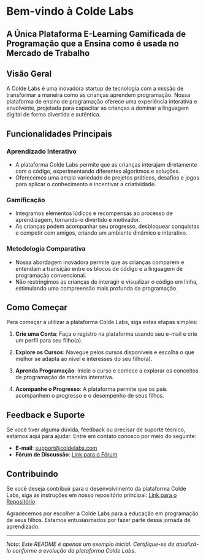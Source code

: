 # Bem-vindo à Colde Labs
## A Única Plataforma E-Learning Gamificada de Programação que a Ensina como é usada no Mercado de Trabalho

## Visão Geral

A Colde Labs é uma inovadora startup de tecnologia com a missão de transformar a maneira como as crianças aprendem programação. Nossa plataforma de ensino de programação oferece uma experiência interativa e envolvente, projetada para capacitar as crianças a dominar a linguagem digital de forma divertida e autêntica.

## Funcionalidades Principais

### Aprendizado Interativo

- A plataforma Colde Labs permite que as crianças interajam diretamente com o código, experimentando diferentes algoritmos e soluções.
- Oferecemos uma ampla variedade de projetos práticos, desafios e jogos para aplicar o conhecimento e incentivar a criatividade.

### Gamificação

- Integramos elementos lúdicos e recompensas ao processo de aprendizagem, tornando-o divertido e motivador.
- As crianças podem acompanhar seu progresso, desbloquear conquistas e competir com amigos, criando um ambiente dinâmico e interativo.

### Metodologia Comparativa

- Nossa abordagem inovadora permite que as crianças comparem e entendam a transição entre os blocos de código e a linguagem de programação convencional.
- Não restringimos as crianças de interagir e visualizar o código em linha, estimulando uma compreensão mais profunda da programação.

## Como Começar

Para começar a utilizar a plataforma Colde Labs, siga estas etapas simples:

1. **Crie uma Conta**: Faça o registro na plataforma usando seu e-mail e crie um perfil para seu filho(a).

2. **Explore os Cursos**: Navegue pelos cursos disponíveis e escolha o que melhor se adapta ao nível e interesses do seu filho(a).

3. **Aprenda Programação**: Inicie o curso e comece a explorar os conceitos de programação de maneira interativa.

4. **Acompanhe o Progresso**: A plataforma permite que os pais acompanhem o progresso e o desempenho de seus filhos.

## Feedback e Suporte

Se você tiver alguma dúvida, feedback ou precisar de suporte técnico, estamos aqui para ajudar. Entre em contato conosco por meio do seguinte:

- **E-mail**: support@coldelabs.com
- **Fórum de Discussão**: [Link para o Fórum](https://github.com/Colde-Labs/Forum)

## Contribuindo

Se você deseja contribuir para o desenvolvimento da plataforma Colde Labs, siga as instruções em nosso repositório principal: [Link para o Repositório](https://github.com/Colde-Labs/Plataforma)

Agradecemos por escolher a Colde Labs para a educação em programação de seus filhos. Estamos entusiasmados por fazer parte dessa jornada de aprendizado.

---

*Nota: Este README é apenas um exemplo inicial. Certifique-se de atualizá-lo conforme a evolução da plataforma Colde Labs.*
